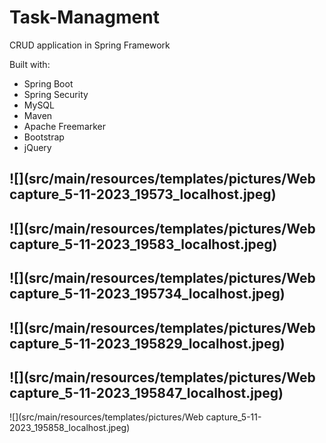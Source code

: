 # Task-Managment
CRUD application in Spring Framework

Built with:
+ Spring Boot
+ Spring Security
+ MySQL
+ Maven
+ Apache Freemarker
+ Bootstrap
+ jQuery

![](src/main/resources/templates/pictures/Web capture_5-11-2023_19573_localhost.jpeg)
-------------------
![](src/main/resources/templates/pictures/Web capture_5-11-2023_19583_localhost.jpeg)
-------------------
![](src/main/resources/templates/pictures/Web capture_5-11-2023_195734_localhost.jpeg)
-------------------
![](src/main/resources/templates/pictures/Web capture_5-11-2023_195829_localhost.jpeg)
-------------------
![](src/main/resources/templates/pictures/Web capture_5-11-2023_195847_localhost.jpeg)
-------------------
![](src/main/resources/templates/pictures/Web capture_5-11-2023_195858_localhost.jpeg)
